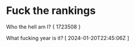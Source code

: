 # Fuck the rankings

Who the hell am I?
{ 1723508 }

What fucking year is it?
[ 2024-01-20T22:45:06Z ]
